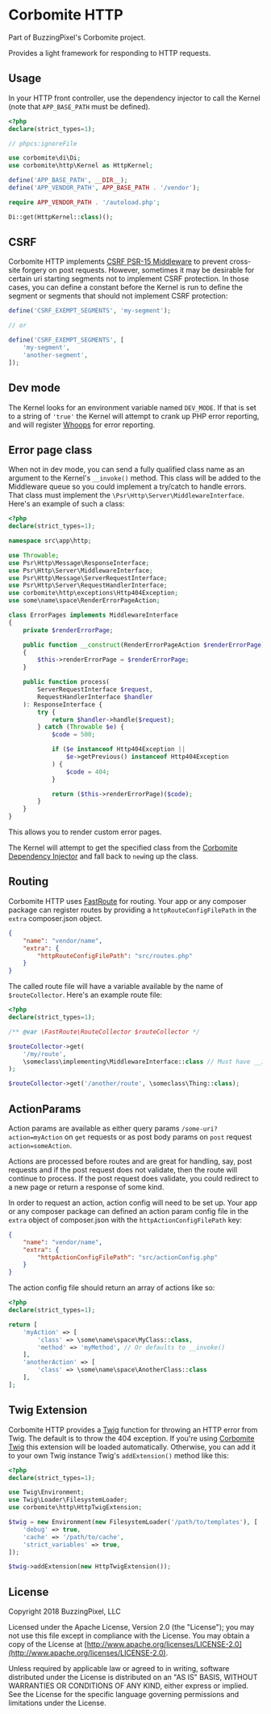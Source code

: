 # Corbomite HTTP

Part of BuzzingPixel's Corbomite project.

Provides a light framework for responding to HTTP requests.

## Usage

In your HTTP front controller, use the dependency injector to call the Kernel (note that `APP_BASE_PATH` must be defined).

```php
<?php
declare(strict_types=1);

// phpcs:ignoreFile

use corbomite\di\Di;
use corbomite\http\Kernel as HttpKernel;

define('APP_BASE_PATH', __DIR__);
define('APP_VENDOR_PATH', APP_BASE_PATH . '/vendor');

require APP_VENDOR_PATH . '/autoload.php';

Di::get(HttpKernel::class)();
```

## CSRF

Corbomite HTTP implements [CSRF PSR-15 Middleware](https://github.com/Grafikart/PSR15-CsrfMiddleware) to prevent cross-site forgery on post requests. However, sometimes it may be desirable for certain uri starting segments not to implement CSRF protection. In those cases, you can define a constant before the Kernel is run to define the segment or segments that should not implement CSRF protection:

```php
define('CSRF_EXEMPT_SEGMENTS', 'my-segment');

// or

define('CSRF_EXEMPT_SEGMENTS', [
    'my-segment',
    'another-segment',
]);
```

## Dev mode

The Kernel looks for an environment variable named `DEV_MODE`. If that is set to a string of `'true'` the Kernel will attempt to crank up PHP error reporting, and will register [Whoops](https://github.com/filp/whoops) for error reporting.

## Error page class

When not in dev mode, you can send a fully qualified class name as an argument to the Kernel's `__invoke()` method. This class will be added to the Middleware queue so you could implement a try/catch to handle errors. That class must implement the `\Psr\Http\Server\MiddlewareInterface`. Here's an example of such a class:

```php
<?php
declare(strict_types=1);

namespace src\app\http;

use Throwable;
use Psr\Http\Message\ResponseInterface;
use Psr\Http\Server\MiddlewareInterface;
use Psr\Http\Message\ServerRequestInterface;
use Psr\Http\Server\RequestHandlerInterface;
use corbomite\http\exceptions\Http404Exception;
use some\name\space\RenderErrorPageAction;

class ErrorPages implements MiddlewareInterface
{
    private $renderErrorPage;

    public function __construct(RenderErrorPageAction $renderErrorPage)
    {
        $this->renderErrorPage = $renderErrorPage;
    }

    public function process(
        ServerRequestInterface $request,
        RequestHandlerInterface $handler
    ): ResponseInterface {
        try {
            return $handler->handle($request);
        } catch (Throwable $e) {
            $code = 500;

            if ($e instanceof Http404Exception ||
                $e->getPrevious() instanceof Http404Exception
            ) {
                $code = 404;
            }

            return ($this->renderErrorPage)($code);
        }
    }
}
```

This allows you to render custom error pages.

The Kernel will attempt to get the specified class from the [Corbomite Dependency Injector](https://github.com/buzzingpixel/corbomite-di) and fall back to `new`ing up the class.

## Routing

Corbomite HTTP uses [FastRoute](https://github.com/nikic/FastRoute) for routing. Your app or any composer package can register routes by providing a `httpRouteConfigFilePath` in the `extra` composer.json object.

```json
{
    "name": "vendor/name",
    "extra": {
        "httpRouteConfigFilePath": "src/routes.php"
    }
}
```

The called route file will have a variable available by the name of `$routeCollector`. Here's an example route file:

```php
<?php
declare(strict_types=1);

/** @var \FastRoute\RouteCollector $routeCollector */

$routeCollector->get(
    '/my/route',
    \someclass\implementing\MiddlewareInterface::class // Must have __invoke() method
);

$routeCollector->get('/another/route', \someclass\Thing::class);
```

## ActionParams

Action params are available as either query params `/some-uri?action=myAction` on `get` requests or as post body params on `post` request `action=someAction`.

Actions are processed before routes and are great for handling, say, post requests and if the post request does not validate, then the route will continue to process. If the post request does validate, you could redirect to a new page or return a response of some kind.

In order to request an action, action config will need to be set up. Your app or any composer package can defined an action param config file in the `extra` object of composer.json with the `httpActionConfigFilePath` key:

```json
{
    "name": "vendor/name",
    "extra": {
        "httpActionConfigFilePath": "src/actionConfig.php"
    }
}
```

The action config file should return an array of actions like so:

```php
<?php
declare(strict_types=1);

return [
    'myAction' => [
        'class' => \some\name\space\MyClass::class,
        'method' => 'myMethod', // Or defaults to __invoke()
    ],
    'anotherAction' => [
        'class' => \some\name\space\AnotherClass::class
    ],
];
```

## Twig Extension

Corbomite HTTP provides a [Twig](https://twig.symfony.com/) function for throwing an HTTP error from Twig. The default is to throw the 404 exception. If you're using [Corbomite Twig](https://github.com/buzzingpixel/corbomite-twig) this extension will be loaded automatically. Otherwise, you can add it to your own Twig instance Twig's `addExtension()` method like this:

```php
<?php
declare(strict_types=1);

use Twig\Environment;
use Twig\Loader\FilesystemLoader;
use corbomite\http\HttpTwigExtension;

$twig = new Environment(new FilesystemLoader('/path/to/templates'), [
    'debug' => true,
    'cache' => '/path/to/cache',
    'strict_variables' => true,
]);

$twig->addExtension(new HttpTwigExtension());
```

## License

Copyright 2018 BuzzingPixel, LLC

Licensed under the Apache License, Version 2.0 (the "License");
you may not use this file except in compliance with the License.
You may obtain a copy of the License at [http://www.apache.org/licenses/LICENSE-2.0](http://www.apache.org/licenses/LICENSE-2.0).

Unless required by applicable law or agreed to in writing, software
distributed under the License is distributed on an "AS IS" BASIS,
WITHOUT WARRANTIES OR CONDITIONS OF ANY KIND, either express or implied.
See the License for the specific language governing permissions and
limitations under the License.
